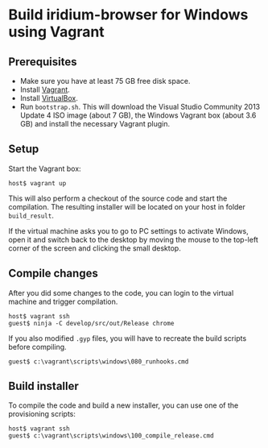 # Build iridium-browser for Windows using Vagrant

## Prerequisites

- Make sure you have at least 75 GB free disk space.
- Install [Vagrant](https://www.vagrantup.com).
- Install [VirtualBox](https://www.virtualbox.org).
- Run `bootstrap.sh`. This will download the Visual Studio Community 2013
  Update 4 ISO image (about 7 GB), the Windows Vagrant box (about 3.6 GB)
  and install the necessary Vagrant plugin.

## Setup

Start the Vagrant box:

    host$ vagrant up

This will also perform a checkout of the source code and start the compilation.
The resulting installer will be located on your host in folder `build_result`.

If the virtual machine asks you to go to PC settings to activate Windows, open
it and switch back to the desktop by moving the mouse to the top-left corner of
the screen and clicking the small desktop.

## Compile changes

After you did some changes to the code, you can login to the virtual machine and
trigger compilation.

    host$ vagrant ssh
    guest$ ninja -C develop/src/out/Release chrome

If you also modified `.gyp` files, you will have to recreate the build scripts
before compiling.

    guest$ c:\vagrant\scripts\windows\080_runhooks.cmd

## Build installer

To compile the code and build a new installer, you can use one of the
provisioning scripts:

    host$ vagrant ssh
    guest$ c:\vagrant\scripts\windows\100_compile_release.cmd
